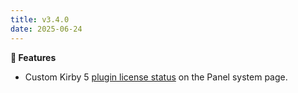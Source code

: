 ```yaml
---
title: v3.4.0
date: 2025-06-24
---
```


**🚀 Features**

- Custom Kirby 5 [plugin license status](https://getkirby.com/releases/5/plugin-license) on the Panel system page.
